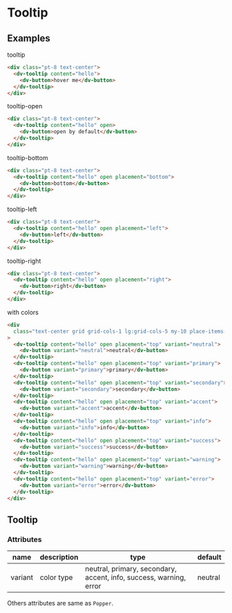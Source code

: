 # Tooltip

## Examples

tooltip

```html :::demo
<div class="pt-8 text-center">
  <dv-tooltip content="hello">
    <dv-button>hover me</dv-button>
  </dv-tooltip>
</div>
```

tooltip-open

```html :::demo
<div class="pt-8 text-center">
  <dv-tooltip content="hello" open>
    <dv-button>open by default</dv-button>
  </dv-tooltip>
</div>
```

tooltip-bottom

```html :::demo
<div class="pt-8 text-center">
  <dv-tooltip content="hello" open placement="bottom">
    <dv-button>bottom</dv-button>
  </dv-tooltip>
</div>
```

tooltip-left

```html :::demo
<div class="pt-8 text-center">
  <dv-tooltip content="hello" open placement="left">
    <dv-button>left</dv-button>
  </dv-tooltip>
</div>
```

tooltip-right

```html :::demo
<div class="pt-8 text-center">
  <dv-tooltip content="hello" open placement="right">
    <dv-button>right</dv-button>
  </dv-tooltip>
</div>
```

with colors

```html :::demo
<div
  class="text-center grid grid-cols-1 lg:grid-cols-5 my-10 place-items-center gap-y-12"
>
  <dv-tooltip content="hello" open placement="top" variant="neutral">
    <dv-button variant="neutral">neutral</dv-button>
  </dv-tooltip>
  <dv-tooltip content="hello" open placement="top" variant="primary">
    <dv-button variant="primary">primary</dv-button>
  </dv-tooltip>
  <dv-tooltip content="hello" open placement="top" variant="secondary">
    <dv-button variant="secondary">secondary</dv-button>
  </dv-tooltip>
  <dv-tooltip content="hello" open placement="top" variant="accent">
    <dv-button variant="accent">accent</dv-button>
  </dv-tooltip>
  <dv-tooltip content="hello" open placement="top" variant="info">
    <dv-button variant="info">info</dv-button>
  </dv-tooltip>
  <dv-tooltip content="hello" open placement="top" variant="success">
    <dv-button variant="success">success</dv-button>
  </dv-tooltip>
  <dv-tooltip content="hello" open placement="top" variant="warning">
    <dv-button variant="warning">warning</dv-button>
  </dv-tooltip>
  <dv-tooltip content="hello" open placement="top" variant="error">
    <dv-button variant="error">error</dv-button>
  </dv-tooltip>
</div>
```

## Tooltip

### Attributes

| name    | description | type                                                               | default |
| ------- | ----------- | ------------------------------------------------------------------ | ------- |
| variant | color type  | neutral, primary, secondary, accent, info, success, warning, error | neutral |

Others attributes are same as `Popper`.

